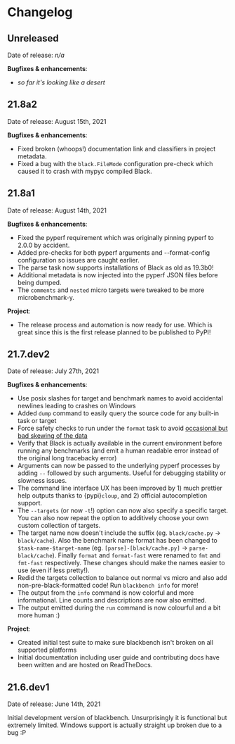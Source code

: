 # Changelog

## Unreleased

Date of release: *n/a*

**Bugfixes & enhancements**:

- *so far it's looking like a desert*

## 21.8a2

Date of release: August 15th, 2021

**Bugfixes & enhancements**:

- Fixed broken (whoops!) documentation link and classifiers in project metadata.
- Fixed a bug with the `black.FileMode` configuration pre-check which caused it to crash
  with mypyc compiled Black.

## 21.8a1

Date of release: August 14th, 2021

**Bugfixes & enhancements**:

- Fixed the pyperf requirement which was originally pinning pyperf to 2.0.0 by accident.
- Added pre-checks for both pyperf arguments and --format-config configuration so issues
  are caught earlier.
- The parse task now supports installations of Black as old as 19.3b0!
- Additional metadata is now injected into the pyperf JSON files before being dumped.
- The `comments` and `nested` micro targets were tweaked to be more microbenchmark-y.

**Project**:

- The release process and automation is now ready for use. Which is great since this is
  the first release planned to be published to PyPI!

## 21.7.dev2

Date of release: July 27th, 2021

**Bugfixes & enhancements**:

- Use posix slashes for target and benchmark names to avoid accidental newlines leading
  to crashes on Windows
- Added `dump` command to easily query the source code for any built-in task or target
- Force safety checks to run under the `format` task to avoid
  [occasional but bad skewing of the data](labels/format-task-danger)
- Verify that Black is actually available in the current environment before running any
  benchmarks (and emit a human readable error instead of the original long tracebacky
  error)
- Arguments can now be passed to the underlying pyperf processes by adding `--` followed
  by such arguments. Useful for debugging stability or slowness issues.
- The command line interface UX has been improved by 1) much prettier help outputs
  thanks to {pypi}`cloup`, and 2) official autocompletion support.
- The `--targets` (or now `-t`!) option can now also specify a specific target. You can
  also now repeat the option to additively choose your own custom collection of targets.
- The target name now doesn't include the suffix (eg. `black/cache.py` ->
  `black/cache`). Also the benchmark name format has been changed to
  `$task-name-$target-name` (eg. `[parse]-[black/cache.py]` -> `parse-black/cache`).
  Finally `format` and `format-fast` were renamed to `fmt` and `fmt-fast` respectively.
  These changes should make the names easier to use (even if less pretty!).
- Redid the targets collection to balance out normal vs micro and also add
  non-pre-black-formatted code! Run `blackbench info` for more!
- The output from the `info` command is now colorful and more informational. Line counts
  and descriptions are now also emitted.
- The output emitted during the `run` command is now colourful and a bit more human :)

**Project**:

- Created initial test suite to make sure blackbench isn't broken on all supported
  platforms
- Initial documentation including user guide and contributing docs have been written and
  are hosted on ReadTheDocs.

## 21.6.dev1

Date of release: June 14th, 2021

Initial development version of blackbench. Unsurprisingly it is functional but extremely
limited. Windows support is actually straight up broken due to a bug :P
